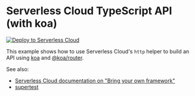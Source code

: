 # Serverless Cloud TypeScript API (with koa)

[![Deploy to Serverless Cloud](https://cloud.serverless.com/deploy.svg)](https://cloud.serverless.com/start/clone?repoUrl=https%3A%2F%2Fgithub.com%2Fserverless%2Fcloud%2Ftree%2Fmain%2Fexamples%2Fwith-koajs)

This example shows how to use Serverless Cloud's `http` helper to build an API using [koa](https://koajs.com/) and [@koa/router](https://github.com/koajs/router).

See also:

- [Serverless Cloud documentation on "Bring your own framework"](https://www.serverless.com/cloud/docs/apps/frameworks)
- [supertest](https://github.com/visionmedia/supertest#readme)
